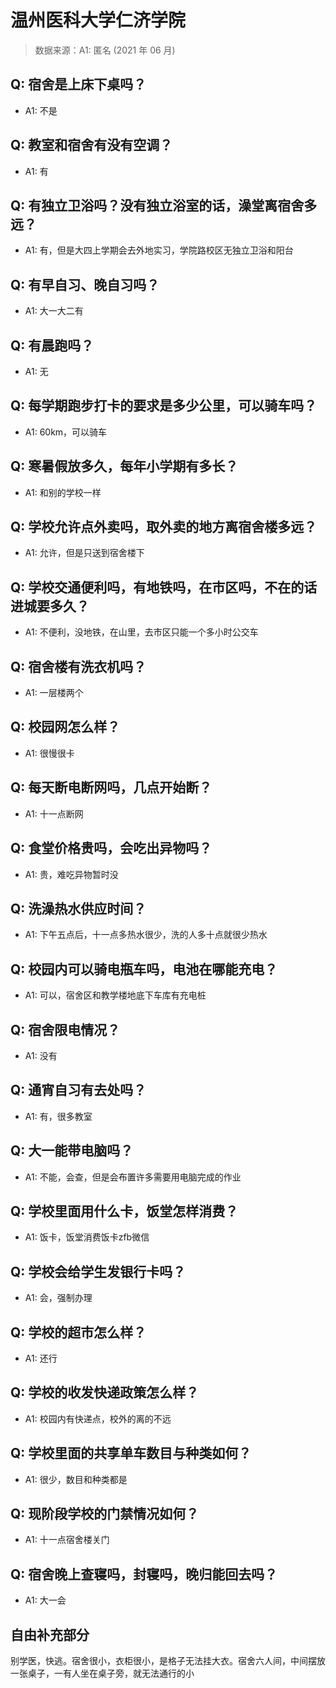 # 温州医科大学仁济学院

> 数据来源：A1: 匿名 (2021 年 06 月)

## Q: 宿舍是上床下桌吗？

- A1: 不是

## Q: 教室和宿舍有没有空调？

- A1: 有

## Q: 有独立卫浴吗？没有独立浴室的话，澡堂离宿舍多远？

- A1: 有，但是大四上学期会去外地实习，学院路校区无独立卫浴和阳台

## Q: 有早自习、晚自习吗？

- A1: 大一大二有

## Q: 有晨跑吗？

- A1: 无

## Q: 每学期跑步打卡的要求是多少公里，可以骑车吗？

- A1: 60km，可以骑车

## Q: 寒暑假放多久，每年小学期有多长？

- A1: 和别的学校一样

## Q: 学校允许点外卖吗，取外卖的地方离宿舍楼多远？

- A1: 允许，但是只送到宿舍楼下

## Q: 学校交通便利吗，有地铁吗，在市区吗，不在的话进城要多久？

- A1: 不便利，没地铁，在山里，去市区只能一个多小时公交车

## Q: 宿舍楼有洗衣机吗？

- A1: 一层楼两个

## Q: 校园网怎么样？

- A1: 很慢很卡

## Q: 每天断电断网吗，几点开始断？

- A1: 十一点断网

## Q: 食堂价格贵吗，会吃出异物吗？

- A1: 贵，难吃异物暂时没

## Q: 洗澡热水供应时间？

- A1: 下午五点后，十一点多热水很少，洗的人多十点就很少热水

## Q: 校园内可以骑电瓶车吗，电池在哪能充电？

- A1: 可以，宿舍区和教学楼地底下车库有充电桩

## Q: 宿舍限电情况？

- A1: 没有

## Q: 通宵自习有去处吗？

- A1: 有，很多教室

## Q: 大一能带电脑吗？

- A1: 不能，会查，但是会布置许多需要用电脑完成的作业

## Q: 学校里面用什么卡，饭堂怎样消费？

- A1: 饭卡，饭堂消费饭卡zfb微信

## Q: 学校会给学生发银行卡吗？

- A1: 会，强制办理

## Q: 学校的超市怎么样？

- A1: 还行

## Q: 学校的收发快递政策怎么样？

- A1: 校园内有快递点，校外的离的不远

## Q: 学校里面的共享单车数目与种类如何？

- A1: 很少，数目和种类都是

## Q: 现阶段学校的门禁情况如何？

- A1: 十一点宿舍楼关门

## Q: 宿舍晚上查寝吗，封寝吗，晚归能回去吗？

- A1: 大一会

## 自由补充部分

别学医，快逃。宿舍很小，衣柜很小，是格子无法挂大衣。宿舍六人间，中间摆放一张桌子，一有人坐在桌子旁，就无法通行的小